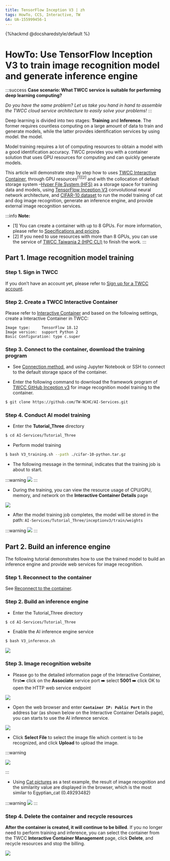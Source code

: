 ```yaml
---
title: TensorFlow Inception V3 | zh
tags: HowTo, CCS, Interactive, TW
GA: UA-155999456-1
---
```


{%hackmd @docsharedstyle/default %}

# HowTo: Use TensorFlow Inception V3 to train image recognition model and generate inference engine

:::success
<i class="fa fa-star" aria-hidden="true"></i> **Case scenario: What TWCC service is suitable for performing deep learning computing?**

*Do you have the same problem? Let us take you hand in hand to assemble the TWCC cloud service architecture to easily solve your problems!*
:::

Deep learning is divided into two stages: **Training** and **Inference**. The former requires countless computing on a large amount of data to train and generate models, while the latter provides identification services by using model. the model.

Model training requires a lot of computing resources to obtain a model with a good identification accuracy. TWCC provides you with a container solution that uses GPU resources for computing and can quickly generate models.


This article will demonstrate step by step how to uses [TWCC Interactive Container](https://www.twcc.ai/doc?page=container), through GPU resources<sup>[1][2]</sup> and with the collocation of default storage system –[Hyper File System (HFS)](https://www.twcc.ai/doc?page=hfs) as a storage space for training data and models, using [TensorFlow Inception V3](https://www.tensorflow.org/api_docs/python/tf/keras/applications/InceptionV3) convolutional neural network architecture, and [CIFAR-10 dataset](https://www.cs.toronto.edu/~kriz/cifar.html) to run the model training of cat and dog image recognition, generate an inference engine, and provide external image recognition services.

:::info
<i class="fa fa-paperclip fa-20" aria-hidden="true"></i> **Note:**
- [1] You can create a container with up to 8 GPUs. For more information, please refer to [<ins>Specifications and pricing</ins>](https://www.twcc.ai/doc?page=price#%E5%AE%B9%E5%99%A8%E9%81%8B%E7%AE%97%E6%9C%8D%E5%8B%99-Container-Compute-Service-CCS).
- [2] If you need to use resources with more than 8 GPUs, you can use the service of [<ins>TWCC Taiwania 2 (HPC CLI)</ins>](https://www.twcc.ai/doc?page=hpc_cli) to finish the work.
:::


## Part 1. Image recognition model training

### Step 1. Sign in TWCC

If you don’t have an account yet, please refer to [ Sign up for a TWCC account](https://www.twcc.ai/doc?page=register_account).

### Step 2. Create a TWCC Interactive Container

Please refer to [Interactive Container](https://man.twcc.ai/s/SJlZnSOaN#%E5%BB%BA%E7%AB%8B%E9%96%8B%E7%99%BC%E5%9E%8B%E5%AE%B9%E5%99%A8) and based on the following settings, create a Interactive Container in TWCC:

```
Image type:     TensorFlow 18.12
Image version:  support Python 2
Basic Configuration: type c.super 
```

### Step 3. Connect to the container, download the training program

- See [Connection method](https://www.twcc.ai/doc?page=container#連線使用方式), and using Jupyter Notebook or SSH to connect to the default storage space of the container.


- Enter the following command to download the framework program of [TWCC GitHub Inception v3](https://github.com/TW-NCHC/AI-Services/tree/V3Training) for image recognition model training to the container.

 ```bash
$ git clone https://github.com/TW-NCHC/AI-Services.git
 ```


  
### Step 4. Conduct AI model training
 
 - Enter the **Tutorial_Three** directory
 
 ```bash
 $ cd AI-Services/Tutorial_Three
 ``` 
 
 - Perform model training
 
 ```bash
$ bash V3_training.sh --path ./cifar-10-python.tar.gz
  ``` 

- The following message in the terminal, indicates that the training job is about to start.

:::warning
![](https://cos.twcc.ai/SYS-MANUAL/uploads/upload_73e007a0bba2a9291a54bd03dd260893.png)
:::

 
- During the training, you can view the resource usage of CPU/GPU, memory, and network on the **Interactive Container Details** page

![](https://cos.twcc.ai/SYS-MANUAL/uploads/upload_ac448244502db32c89da844e30e525bf.png)


 
- After the model training job completes, the model will be stored in the path: `AI-Services/Tutorial_Three/inceptionv3/train/weights` 

:::warning
![](https://cos.twcc.ai/SYS-MANUAL/uploads/upload_2a714f02d570256125e5b2ab9c92234c.png)
:::


## Part 2. Build an inference engine

The following tutorial demonstrates how to use the trained model to build an inference engine and provide web services for image recognition.

### Step 1. Reconnect to the container

See [Reconnect to the container](https://www.twcc.ai/doc?page=container#連線使用方式).

    
### Step 2. Build an inference engine
 
- Enter the Tutorial_Three directory

```bash
$ cd AI-Services/Tutorial_Three
``` 
 
- Enable the AI inference engine service

```bash
$ bash V3_inference.sh
``` 
 
![](https://cos.twcc.ai/SYS-MANUAL/uploads/upload_309b6636ffb075f5de28ceeca0b7bac9.png)


### Step 3. Image recognition website

- Please go to the detailed information page of the Interactive Container, first:arrow_right: click on the **Associate** service port :arrow_right: select **5001** :arrow_right: click OK to open the HTTP web service endpoint

![](https://cos.twcc.ai/SYS-MANUAL/uploads/upload_fd0f4028883bfaca0f24e08a3eaf4012.png)


- Open the web browser and enter **`Container IP: Public Port`** in the address bar (as shown below on the Interactive Container Details page), you can starts to use the AI inference service.

![](https://cos.twcc.ai/SYS-MANUAL/uploads/upload_66a4b466dca3684f31f39305a66cff2d.png)


- Click **Select File** to select the image file which content is to be recognized, and click **Upload** to upload the image.

:::warning

![](https://cos.twcc.ai/SYS-MANUAL/uploads/upload_b40825dec8c84270d4f3575d8a832fd0.png)

:::

- Using [Cat pictures](https://cos.twcc.ai/SYS-MANUAL/uploads/upload_8dc7172e7891a230d3932a7e987b55e1.jpg) as a test example, the result of image recognition and the similarity value are displayed in the browser, which is the most similar to Egyptian_cat (0.49293482)


:::warning
![](https://cos.twcc.ai/SYS-MANUAL/uploads/upload_2ac40d331173b3fc77b5d9acb5959f9b.png)
:::


### Step 4. Delete the container and recycle resources


**After the container is created, it will continue to be billed**. If you no longer need to perform training and inference, you can select the container from the TWCC **Interactive Container Management** page, click **Delete**, and recycle resources and stop the billing.

![](https://cos.twcc.ai/SYS-MANUAL/uploads/upload_cfc738150d4e438c51bfae3418c4fa60.png)
